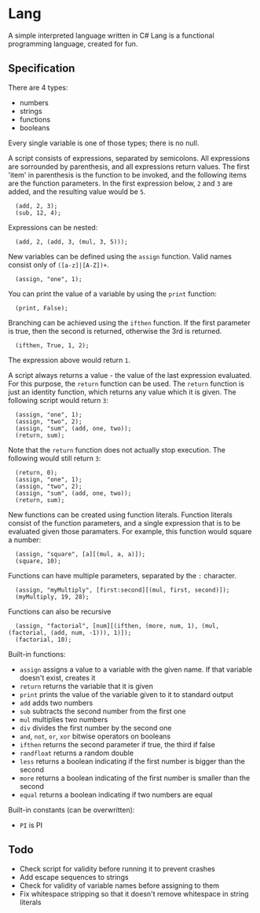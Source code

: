 Lang
====

A simple interpreted language written in C#
Lang is a functional programming language, created for fun.

Specification
-------------

There are 4 types:
* numbers
* strings
* functions
* booleans

Every single variable is one of those types; there is no null.

A script consists of expressions, separated by semicolons.
All expressions are sorrounded by parenthesis, and all expressions return values. The first 'item' in parenthesis is the function to be invoked, and the following items are the function parameters. In the first expression below, `2` and `3` are added, and the resulting value would be `5`.

```
  (add, 2, 3);
  (sub, 12, 4);
```

Expressions can be nested:

```
  (add, 2, (add, 3, (mul, 3, 5)));
```

New variables can be defined using the `assign` function. Valid names consist only of `([a-z]|[A-Z])+`.

```
  (assign, "one", 1);
```

You can print the value of a variable by using the `print` function:

```
  (print, False);
```

Branching can be achieved using the `ifthen` function. If the first parameter is true, then the second is returned, otherwise the 3rd is returned.

```
  (ifthen, True, 1, 2);
```

The expression above would return `1`.

A script always returns a value - the value of the last expression evaluated. For this purpose, the `return` function can be used. The `return` function is just an identity function, which returns any value which it is given. The following script would return `3`:

```
  (assign, "one", 1);
  (assign, "two", 2);
  (assign, "sum", (add, one, two));
  (return, sum);
```

Note that the `return` function does not actually stop execution. The following would still return `3`:
```
  (return, 0);
  (assign, "one", 1);
  (assign, "two", 2);
  (assign, "sum", (add, one, two));
  (return, sum);
```

New functions can be created using function literals. Function literals consist of the function parameters, and a single expression that is to be evaluated given those paramaters. For example, this function would square a number:

```
  (assign, "square", [a][(mul, a, a)]);
  (square, 10);
```

Functions can have multiple parameters, separated by the `:` character.

```
  (assign, "myMultiply", [first:second][(mul, first, second)]);
  (myMultiply, 19, 28);
```

Functions can also be recursive

```
  (assign, "factorial", [num][(ifthen, (more, num, 1), (mul, (factorial, (add, num, -1))), 1)]);
  (factorial, 10);
```

Built-in functions:
* `assign` assigns a value to a variable with the given name. If that variable doesn't exist, creates it
* `return` returns the variable that it is given
* `print` prints the value of the variable given to it to standard output
* `add` adds two numbers
* `sub` subtracts the second number from the first one
* `mul` multiplies two numbers
* `div` divides the first number by the second one
* `and`, `not`, `or`, `xor` bitwise operators on booleans
* `ifthen` returns the second parameter if true, the third if false
* `randfloat` returns a random double
* `less` returns a boolean indicating if the first number is bigger than the second
* `more` returns a boolean indicating of the first number is smaller than the second
* `equal` returns a boolean indicating if two numbers are equal

Built-in constants (can be overwritten):
* `PI` is PI

Todo
----
* Check script for validity before running it to prevent crashes
* Add escape sequences to strings
* Check for validity of variable names before assigning to them
* Fix whitespace stripping so that it doesn't remove whitespace in string literals
